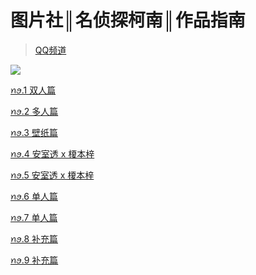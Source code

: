 # 图片社║名侦探柯南║作品指南
> [QQ频道](https://pd.qq.com/s/esbf7ww8w)  

![](https://i.postimg.cc/fbGw0YTS/57-A92-BB3803-D88-E2-EEE09220-E64-A4-FEA1719253222899.jpg)  

[ꪀꪮ.1 双人篇](https://pd.qq.com/s/ays9v45k7)  

[ꪀꪮ.2 多人篇](https://pd.qq.com/s/7ako5s9sw)  

[ꪀꪮ.3 壁纸篇](https://pd.qq.com/s/erlc9ope9)  

[ꪀꪮ.4 安室透 x 榎本梓](https://pd.qq.com/s/4bsyuhem5)  

[ꪀꪮ.5 安室透 x 榎本梓](https://pd.qq.com/s/47jyb93yl)  

[ꪀꪮ.6 单人篇](https://pd.qq.com/s/b1stl8exv)  

[ꪀꪮ.7 单人篇](https://pd.qq.com/s/72si1nutl)  

[ꪀꪮ.8 补充篇](https://pd.qq.com/s/g1ro72b9t)  

[ꪀꪮ.9 补充篇](https://pd.qq.com/s/czbdbef73)  